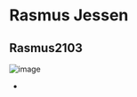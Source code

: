 <h1>Rasmus Jessen</h1>
<h2>Rasmus2103</h2>

![image](https://user-images.githubusercontent.com/113165703/215470653-a541defe-a1ee-44d2-9691-8d55e2b20b2d.png)

<ul>
  <li></li>
</ul>




